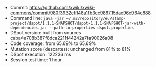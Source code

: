 * Commit: https://github.com/xwiki/xwiki-commons/commit/980f3932cfff48a1fb3ec986715dae96c964e888
* Command line: `java -jar ~/.m2/repository/eu/stamp-project/dspot/1.1.1-SNAPSHOT/dspot-1.1.1-SNAPSHOT-jar-with-dependencies.jar --path-to-properties dspot.properties`
* DSpot version: built from sources caba4a708b387f8dca2211f44242a7fa90026a08
* Code coverage: from 65.69% to 65.69%
* Mutation score (descartes): unchanged from 81% to 81%
* DSpot execution: 122236 ms
* Session test time: 1 hour
